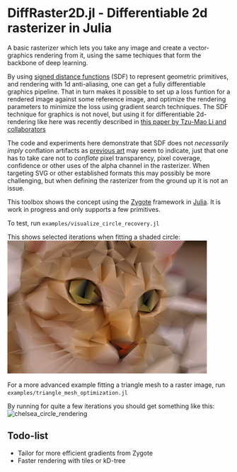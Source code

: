 # DiffRaster2D.jl - Differentiable 2d rasterizer in Julia

A basic rasterizer which lets you take any image and create a vector-graphics rendering from it, using the same techiques that form the backbone of deep learning.

By using [signed distance functions](https://en.wikipedia.org/wiki/Signed_distance_function) (SDF) to represent geometric primitives, and rendering with 1d anti-aliasing, one can get a fully differentiable graphics pipeline. That in turn makes it possible to set up a loss funtion for a rendered image against some reference image, and optimize the rendering parameters to minimize the loss using gradient search techniques. The SDF technique for graphics is not novel, but using it for differentiable 2d-rendering like here was recently described in [this paper by Tzu-Mao Li and collaborators](https://people.csail.mit.edu/tzumao/diffvg/diffvg.pdf) 

The code and experiments here demonstrate that SDF does not _necessarily imply_ conflation artifacts as [previous art](https://people.csail.mit.edu/tzumao/diffvg/diffvg.pdf) may seem to indicate, just that one has to take care not to _conflate_ pixel transparency, pixel coverage, confidence or other uses of the alpha channel in the rasterizer. When targeting SVG or other established formats this may possibly be more challenging, but when defining the rasterizer from the ground up it is not an issue.

This toolbox shows the concept using the [Zygote](https://github.com/FluxML/Zygote.jl) framework in [Julia](https://julialang.org). It is work in progress and only supports a few primitives.

To test, run `examples/visualize_circle_recovery.jl`

This shows selected iterations when fitting a shaded circle:
<img alt="triangle_mesh_optimization" src="https://raw.githubusercontent.com/jtkornel/DiffRaster2D.jl/main/media/triangle_mesh_optimization.png">

For a more advanced example fitting a triangle mesh to a raster image, run `examples/triangle_mesh_optimization.jl`

By running for quite a few iterations you should get something like this:
<img width="449" alt="chelsea_circle_rendering" src="https://user-images.githubusercontent.com/8590187/146675817-8fd2c76a-5f85-4575-b3f2-12742e2cd54d.png">


## Todo-list

* Tailor for more efficient gradients from Zygote 
* Faster rendering with tiles or kD-tree
